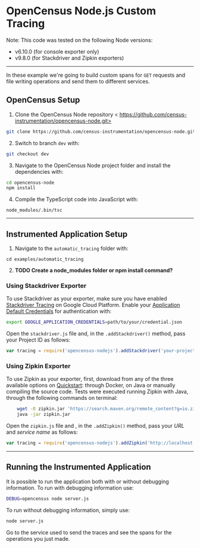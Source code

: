 # OpenCensus Node.js Custom Tracing


Note: This code was tested on the following Node versions:
- v6.10.0 (for console exporter only)
- v9.8.0 (for Stackdriver and Zipkin exporters)

___

In these example we're going to build custom spans for `GET` requests and file writing operations and send them to different services.

## OpenCensus Setup

1. Clone the OpenCensus Node repository < https://github.com/census-instrumentation/opencensus-node.git>
```bash
git clone https://github.com/census-instrumentation/opencensus-node.git
```

2. Switch to branch `dev` with:
```bash
git checkout dev
```

3. Navigate to the OpenCensus Node project folder and install the dependencies with:
```bash
cd opencensus-node
npm install
```

4. Compile the TypeScript code into JavaScript with:
```
node_modules/.bin/tsc
```

___

## Instrumented Application Setup

1. Navigate to the `automatic_tracing` folder with:
```
cd examples/automatic_tracing
```

2. **TODO Create a node_modules folder or npm install <folder> command?**


### Using Stackdriver Exporter

To use Stackdriver as your exporter, make sure you have enabled [Stackdriver Tracing](https://cloud.google.com/trace/docs/quickstart) on Google Cloud Platform. Enable your [Application Default Credentials](https://cloud.google.com/docs/authentication/getting-started) for authentication with:
```bash
export GOOGLE_APPLICATION_CREDENTIALS=path/to/your/credential.json
```

Open the `stackdriver.js` file and, in the `.addStackdriver()` method, pass your Project ID as follows:
```javascript
var tracing = require('opencensus-nodejs').addStackdriver('your-project-id').start();
```

### Using Zipkin Exporter

To use Zipkin as your exporter, first, download from any of the three available options on [Quickstart](https://zipkin.io/pages/quickstart.html): through Docker, on Java or manually compiling the source code. Tests were executed running Zipkin with Java, through the following commands on terminal:
```bash
    wget -O zipkin.jar 'https://search.maven.org/remote_content?g=io.zipkin.java&a=zipkin-server&v=LATEST&c=exec'
    java -jar zipkin.jar
```

Open the `zipkin.js` file and , in the `.addZipkin()` method, pass your *URL* and *service name* as follows:
```javascript
var tracing = require('opencensus-nodejs').addZipkin('http://localhost:9411/api/v2/spans', 'service_name');
```

___

## Running the Instrumented Application

It is possible to run the application both with or without debugging information. To run with debugging information use:
```bash
DEBUG=opencensus node server.js
```

To run without debugging information, simply use:
```bash
node server.js
```

Go to the service used to send the traces and see the spans for the operations you just made.
